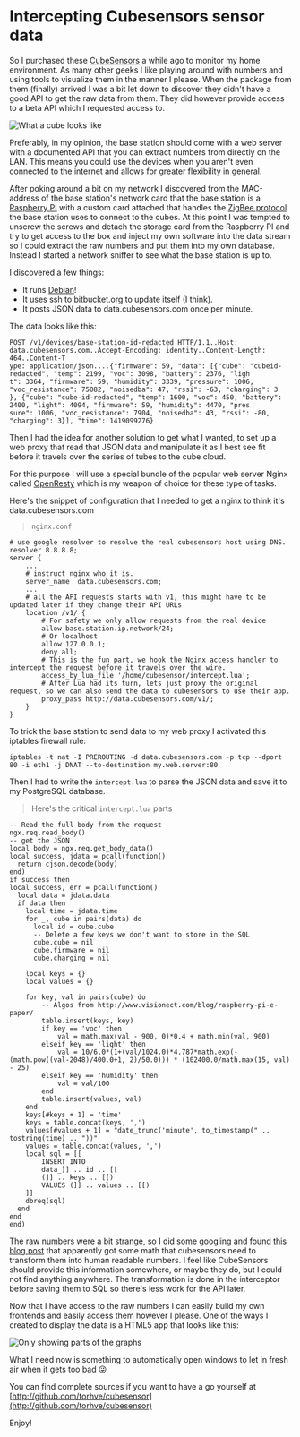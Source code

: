 Intercepting Cubesensors sensor data
====================================

So I purchased these [CubeSensors](https://cubesensors.com/) a while ago to monitor my home environment. As many other geeks I like playing around with numbers and using tools to visualize them in the manner I please. When the package from them (finally) arrived I was a bit let down to discover they didn't have a good API to get the raw data from them. They did however provide access to a beta API which I requested access to.

![What a cube looks like](http://blog.cubesensors.com/wp-content/uploads/2014/11/mycubes-home.jpeg)

Preferably, in my opinion, the base station should come with a web server with a documented API that you can extract numbers from directly on the LAN. This means you could use the devices when you aren't even connected to the internet and allows for greater flexibility in general.

After poking around a bit on my network I discovered from the MAC-address of the base station's network card that the base station is a [Raspberry PI](http://www.raspberrypi.org/help/what-is-a-raspberry-pi/) with a custom card attached that handles the [ZigBee protocol](http://en.wikipedia.org/wiki/ZigBee) the base station uses to connect to the cubes. At this point I was tempted to unscrew the screws and detach the storage card from the Raspberry PI and try to get access to the box and inject my own software into the data stream so I could extract the raw numbers and put them into my own database. Instead I started a network sniffer to see what the base station is up to.

I discovered a few things:

 - It runs [Debian](https://www.debian.org/)!
 - It uses ssh to bitbucket.org to update itself (I think).
 - It posts JSON data to data.cubesensors.com once per minute.

The data looks like this:

    POST /v1/devices/base-station-id-redacted HTTP/1.1..Host: data.cubesensors.com..Accept-Encoding: identity..Content-Length: 464..Content-T
    ype: application/json....{"firmware": 59, "data": [{"cube": "cubeid-redacted", "temp": 2199, "voc": 3098, "battery": 2376, "ligh
    t": 3364, "firmware": 59, "humidity": 3339, "pressure": 1006, "voc_resistance": 75082, "noisedba": 47, "rssi": -63, "charging": 3
    }, {"cube": "cube-id-redacted", "temp": 1600, "voc": 450, "battery": 2400, "light": 4094, "firmware": 59, "humidity": 4470, "pres
    sure": 1006, "voc_resistance": 7904, "noisedba": 43, "rssi": -80, "charging": 3}], "time": 1419099276}

Then I had the idea for another solution to get what I wanted, to set up a web proxy that read that JSON data and manipulate it as I best see fit before it travels over the series of tubes to the cube cloud.

For this purpose I will use a special bundle of the popular web server Nginx called [OpenResty](http://openresty.org/) which is my weapon of choice for these type of tasks.

Here's the snippet of configuration that I needed to get a nginx to think it's data.cubesensors.com

> `nginx.conf`

    # use google resolver to resolve the real cubesensors host using DNS.
    resolver 8.8.8.8;
    server {
        ...
        # instruct nginx who it is.
        server_name  data.cubesensors.com;
        ...
        # all the API requests starts with v1, this might have to be updated later if they change their API URLs
        location /v1/ {
            # For safety we only allow requests from the real device
            allow base.station.ip.network/24;
            # Or localhost
            allow 127.0.0.1;
            deny all;
            # This is the fun part, we hook the Nginx access handler to intercept the request before it travels over the wire.
            access_by_lua_file '/home/cubesensor/intercept.lua';
            # After Lua had its turn, lets just proxy the original request, so we can also send the data to cubesensors to use their app.
            proxy_pass http://data.cubesensors.com/v1/;
        }
    }

To trick the base station to send data to my web proxy I activated this iptables firewall rule:
 
    iptables -t nat -I PREROUTING -d data.cubesensors.com -p tcp --dport 80 -i eth1 -j DNAT --to-destination my.web.server:80

Then I had to write the `intercept.lua` to parse the JSON data and save it to my PostgreSQL database.

> Here's the critical  `intercept.lua` parts

    -- Read the full body from the request
    ngx.req.read_body()
    -- get the JSON
    local body = ngx.req.get_body_data()
    local success, jdata = pcall(function()
      return cjson.decode(body)
    end)
    if success then
    local success, err = pcall(function()
      local data = jdata.data
      if data then
        local time = jdata.time
        for _, cube in pairs(data) do
          local id = cube.cube
          -- Delete a few keys we don't want to store in the SQL
          cube.cube = nil
          cube.firmware = nil
          cube.charging = nil

        local keys = {}
        local values = {}

        for key, val in pairs(cube) do
            -- Algos from http://www.visionect.com/blog/raspberry-pi-e-paper/
            table.insert(keys, key)
            if key == 'voc' then
                val = math.max(val - 900, 0)*0.4 + math.min(val, 900)
            elseif key == 'light' then
                val = 10/6.0*(1+(val/1024.0)*4.787*math.exp(-(math.pow((val-2048)/400.0+1, 2)/50.0))) * (102400.0/math.max(15, val) - 25)
            elseif key == 'humidity' then
                val = val/100
            end
            table.insert(values, val)
        end
        keys[#keys + 1] = 'time'
        keys = table.concat(keys, ',')
        values[#values + 1] = "date_trunc('minute', to_timestamp(" .. tostring(time) .. "))"
        values = table.concat(values, ',')
        local sql = [[
            INSERT INTO
            data_]] .. id .. [[
            (]] .. keys .. [[)
            VALUES (]] .. values .. [[)
        ]]
        dbreq(sql)
      end
    end
    end)

The raw numbers were a bit strange, so I did some googling and found [this blog post](http://www.visionect.com/blog/raspberry-pi-e-paper/) that apparently got some math that cubesensors need to transform them into human readable numbers. I feel like CubeSensors should provide this information somewhere, or maybe they do, but I could not find anything anywhere. The transformation is done in the interceptor before saving them to SQL so there's less work for the API later.

Now that I have access to the raw numbers I can easily build my own frontends and easily access them however I please. One of the ways I created to display the data is a HTML5 app that looks like this:

![Only showing parts of the graphs](http://hveem.no/ss/cubeapp.png)

What I need now is something to automatically open  windows to let in fresh air when it gets too bad 😜

You can find complete sources if you want to have a go yourself at [http://github.com/torhve/cubesensor](http://github.com/torhve/cubesensor)

Enjoy!

